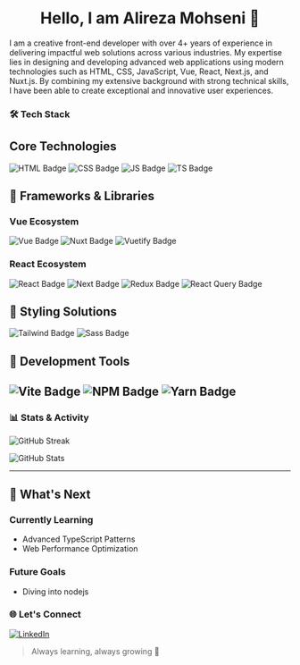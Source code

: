 <h1 align="center">Hello, I am Alireza Mohseni 👋</h1>

I am a creative front-end developer with over 4+ years of experience in delivering impactful web solutions across various industries. My expertise lies in designing and developing advanced web applications using modern technologies such as HTML, CSS, JavaScript, Vue, React, Next.js, and Nuxt.js. By combining my extensive background with strong technical skills, I have been able to create exceptional and innovative user experiences.

### 🛠️ Tech Stack

## Core Technologies

  ![HTML Badge](https://img.shields.io/badge/HTML-5-orange?logo=html5&logoColor=white&style=for-the-badge&size=large)
  ![CSS Badge](https://img.shields.io/badge/CSS-3-blue?logo=css3&logoColor=white&style=for-the-badge&size=large)
  ![JS Badge](https://img.shields.io/badge/JavaScript-ES6-yellow?logo=javascript&logoColor=white&style=for-the-badge&size=large)
  ![TS Badge](https://img.shields.io/badge/TypeScript-blueviolet?logo=typescript&logoColor=white&style=for-the-badge&size=large)

## 🚀 Frameworks & Libraries

### Vue Ecosystem

  ![Vue Badge](https://img.shields.io/badge/Vue.js-2.0-brightgreen?logo=vue.js&logoColor=white&style=for-the-badge&size=large)
  ![Nuxt Badge](https://img.shields.io/badge/Nuxt.js-2.x-lightblue?logo=nuxt.js&logoColor=white&style=for-the-badge&size=large)
  ![Vuetify Badge](https://img.shields.io/badge/Vuetify-2.x-orange?logo=vuetify&logoColor=white&style=for-the-badge&size=large)

### React Ecosystem

  ![React Badge](https://img.shields.io/badge/React.js-17.x-lightblue?logo=react&logoColor=white&style=for-the-badge&size=large)
  ![Next Badge](https://img.shields.io/badge/Next.js-10.x-green?logo=next.js&logoColor=white&style=for-the-badge&size=large)
  ![Redux Badge](https://img.shields.io/badge/Redux-4.x-purple?logo=redux&logoColor=white&style=for-the-badge&size=large)
  ![React Query Badge](https://img.shields.io/badge/React%20Query-v3-blue?logo=react-query&logoColor=white&style=for-the-badge&size=large)

## 🎨 Styling Solutions

  ![Tailwind Badge](https://img.shields.io/badge/Tailwind%20CSS-v2.0-blue?logo=tailwind-css&logoColor=white&style=for-the-badge&size=large)
  ![Sass Badge](https://img.shields.io/badge/Sass-1.0-pink?logo=sass&logoColor=white&style=for-the-badge&size=large)

## 🔧 Development Tools

  ![Vite Badge](https://img.shields.io/badge/Vite-2.x-green?logo=vite&logoColor=white&style=for-the-badge&size=large)
  ![NPM Badge](https://img.shields.io/badge/NPM-6.x-yellow?logo=npm&logoColor=white&style=for-the-badge&size=large)
  ![Yarn Badge](https://img.shields.io/badge/Yarn-1.x-blue?logo=yarn&logoColor=white&style=for-the-badge&size=large)
---

### 📊 Stats & Activity

  ![GitHub Streak](https://github-readme-streak-stats.herokuapp.com/?user=Mohseni-78&theme=dark)

  <img src="https://github-readme-stats.vercel.app/api?username=Mohseni-78&show_icons=true&theme=radical" alt="GitHub Stats" />

---

## 🚀 What's Next

### Currently Learning
- Advanced TypeScript Patterns
- Web Performance Optimization
### Future Goals
- Diving into nodejs

### 🌐 Let's Connect

[![LinkedIn](https://img.shields.io/badge/-LinkedIn-0A66C2?logo=linkedin&logoColor=white)](https://linkedin.com/in/alireza-mohseni78)


> Always learning, always growing 🌱
